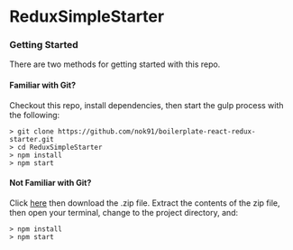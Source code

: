 # ReduxSimpleStarter


### Getting Started

There are two methods for getting started with this repo.

#### Familiar with Git?
Checkout this repo, install dependencies, then start the gulp process with the following:

```
> git clone https://github.com/nok91/boilerplate-react-redux-starter.git
> cd ReduxSimpleStarter
> npm install
> npm start
```


#### Not Familiar with Git?
Click [here](https://github.com/nok91/boilerplate-react-redux-starter/releases) then download the .zip file.  Extract the contents of the zip file, then open your terminal, change to the project directory, and:

```
> npm install
> npm start
```
